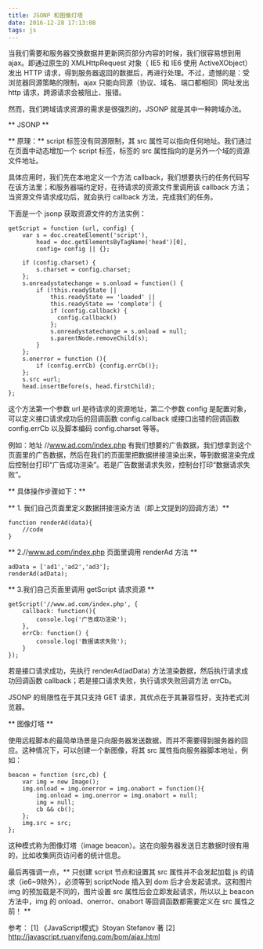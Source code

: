 ```yaml
---
title: JSONP 和图像灯塔
date: 2016-12-28 17:13:08
tags: js
---
```


当我们需要和服务器交换数据并更新网页部分内容的时候，我们很容易想到用 ajax。即通过原生的 XMLHttpRequest 对象（ IE5 和 IE6 使用 ActiveXObject）发出 HTTP 请求，得到服务器返回的数据后，再进行处理。不过，遗憾的是：受浏览器同源策略的限制，ajax 只能向同源（协议、域名、端口都相同）网址发出 http 请求，跨源请求会被阻止、报错。

<!-- more -->

然而，我们跨域请求资源的需求是很强烈的，JSONP 就是其中一种跨域办法。

** JSONP **

** 原理：** script 标签没有同源限制，其 src 属性可以指向任何地址。我们通过在页面中动态增加一个 script 标签，标签的 src 属性指向的是另外一个域的资源文件地址。

具体应用时，我们先在本地定义一个方法 callback，我们想要执行的任务代码写在该方法里；和服务器端约定好，在待请求的资源文件里调用该 callback 方法；当资源文件请求成功后，就会执行 callback 方法，完成我们的任务。

下面是一个 jsonp 获取资源文件的方法实例：
```
getScript = function (url, config) {
    var s = doc.createElement('script'),
        head = doc.getElementsByTagName('head')[0],
        config= config || {};

    if (config.charset) {
        s.charset = config.charset;
    };
    s.onreadystatechange = s.onload = function() {
        if (!this.readyState || 
            this.readyState == 'loaded' || 
            this.readyState == 'complete') {
            if (config.callback) {
              config.callback()
            };
            s.onreadystatechange = s.onload = null;
            s.parentNode.removeChild(s);
        }
    };
    s.onerror = function (){
        if (config.errCb) {config.errCb()};
    };
    s.src =url;
    head.insertBefore(s, head.firstChild);
};
```

这个方法第一个参数 url 是待请求的资源地址，第二个参数 config 是配置对象，可以定义接口请求成功后的回调函数 config.callback 或接口出错的回调函数 config.errCb 以及脚本编码 config.charset 等等。

例如：地址 //www.ad.com/index.php 有我们想要的广告数据，我们想拿到这个页面里的广告数据，然后在我们的页面里把数据拼接渲染出来，等到数据渲染完成后控制台打印“广告成功渲染”。若是广告数据请求失败，控制台打印“数据请求失败”。

** 具体操作步骤如下：**

** 1. 我们自己页面里定义数据拼接渲染方法（即上文提到的回调方法）**
```
function renderAd(data){
    //code
}
```

** 2.//www.ad.com/index.php 页面里调用 renderAd 方法 **
```
adData = ['ad1','ad2','ad3'];
renderAd(adData);
```

** 3.我们自己页面里调用 getScript 请求资源 **
```
getScript('//www.ad.com/index.php', {
    callback: function(){
        console.log('广告成功渲染');
    },
    errCb: function() {
        console.log('数据请求失败');
    }
});
```

若是接口请求成功，先执行 renderAd(adData) 方法渲染数据，然后执行请求成功回调函数 callback；若是接口请求失败，执行请求失败回调方法 errCb。

JSONP 的局限性在于其只支持 GET 请求，其优点在于其兼容性好，支持老式浏览器。

** 图像灯塔 **

使用远程脚本的最简单场景是只向服务器发送数据，而并不需要得到服务器的回应。这种情况下，可以创建一个新图像，将其 src 属性指向服务器脚本地址，例如：
```
beacon = function (src,cb) {
    var img = new Image();
    img.onload = img.onerror = img.onabort = function(){
        img.onload = img.onerror = img.onabort = null;
        img = null;
        cb && cb();
    };
    img.src = src;
};
```
这种模式称为图像灯塔（image beacon）。这在向服务器发送日志数据时很有用的，比如收集网页访问者的统计信息。

最后再强调一点，** 只创建 script 节点和设置其 src 属性并不会发起加载 js 的请求（ie6~9除外），必须等到 scriptNode 插入到 dom 后才会发起请求。这和图片 img 的预加载是不同的，图片设置 src 属性后会立即发起请求，所以以上 beacon 方法中，img 的 onload、onerror、onabort 等回调函数都需要定义在 src 属性之前！ ** 

参考：
[1] 《JavaScript模式》Stoyan Stefanov 著
[2] http://javascript.ruanyifeng.com/bom/ajax.html



